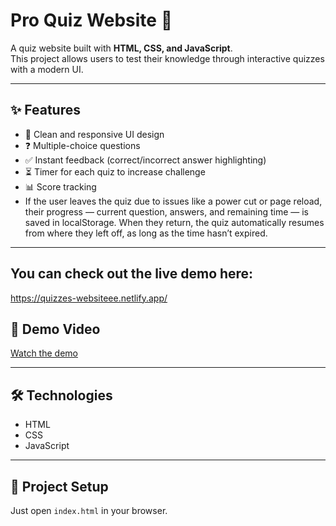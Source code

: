 # Pro Quiz Website 🎯

A quiz website built with **HTML, CSS, and JavaScript**.  
This project allows users to test their knowledge through interactive quizzes with a modern UI.

---

## ✨ Features

- 🎨 Clean and responsive UI design
- ❓ Multiple-choice questions
- ✅ Instant feedback (correct/incorrect answer highlighting)
- ⏳ Timer for each quiz to increase challenge
- 📊 Score tracking
- If the user leaves the quiz due to issues like a power cut or page reload, their progress — current question, answers, and remaining time — is saved in localStorage.
  When they return, the quiz automatically resumes from where they left off, as long as the time hasn’t expired.

---

## You can check out the live demo here:

https://quizzes-websiteee.netlify.app/

## 🎥 Demo Video

[Watch the demo](https://www.youtube.com/watch?v=kFNqUlKxn2s)

---

## 🛠️ Technologies

- HTML
- CSS
- JavaScript

---

## 📂 Project Setup

Just open `index.html` in your browser.
